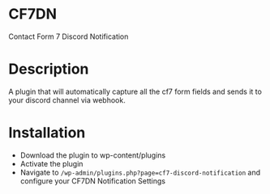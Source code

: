 # CF7DN
Contact Form 7 Discord Notification

# Description
A plugin that will automatically capture all the cf7 form fields and sends it to your discord channel via webhook.

# Installation
* Download the plugin to wp-content/plugins
* Activate the plugin
* Navigate to `/wp-admin/plugins.php?page=cf7-discord-notification` and configure your CF7DN Notification Settings

